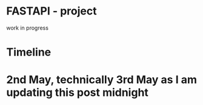 # FASTAPI - project

work in progress

# Timeline

# 2nd May, technically 3rd May as I am updating this post midnight
